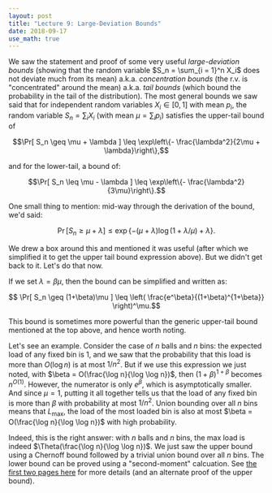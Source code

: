 ```yaml
---
layout: post
title: "Lecture 9: Large-Deviation Bounds"
date: 2018-09-17
use_math: true
---
```


We saw the statement and proof of some very useful _large-deviation
bounds_ (showing that the random variable $S_n = \sum_{i = 1}^n X_i$ does
not deviate much from its mean) a.k.a. _concentration bounds_ (the r.v. is
"concentrated" around the mean) a.k.a. _tail bounds_ (which bound the
probability in the tail of the distribution). The most general bounds we
saw said that for independent random variables $X_i \in [0,1]$ with mean
$p_i$, the random variable $S_n = \sum_i X_i$ (with mean $\mu = \sum_i
p_i$) satisfies the upper-tail bound of

$$\Pr[ S_n \geq \mu + \lambda ] \leq \exp\left\{- \frac{\lambda^2}{2\mu + \lambda}\right\},$$

and for the lower-tail, a bound of:

$$\Pr[ S_n \leq \mu - \lambda ] \leq \exp\left\{- \frac{\lambda^2}{3\mu}\right\}.$$

One small thing to mention: mid-way through the derivation of the bound,
we'd said:

$$ \Pr[ S_n \geq \mu + \lambda ] \leq \exp\{ - (\mu + \lambda) \log (1 +
\lambda/\mu) + \lambda \}.$$

We drew a box around this and mentioned it was useful (after which we
simplified it to get the upper tail bound expression above). But we
didn't get back to it. Let's do that now.

If we set $\lambda = \beta\mu$, then the bound can be simplified and
written as:

$$ \Pr[ S_n \geq (1+\beta)\mu ] \leq \left(
\frac{e^\beta}{(1+\beta)^{1+\beta}} \right)^\mu.$$

This bound is sometimes more powerful than the generic upper-tail bound
mentioned at the top above, and hence worth noting.

Let's see an example. Consider the case of $n$ balls and $n$ bins: the
expected load of any fixed bin is $1$, and we saw that the probability
that this load is more than $O(\log n)$ is at most $1/n^2$. But if we
use this expression we just noted, with $\beta = O(\frac{\log n}{\log
\log n})$, then $(1+\beta)^{1+\beta}$ becomes $n^{O(1)}$. However, the
numerator is only $e^\beta$, which is asymptotically smaller. And since
$\mu = 1$, putting it all together tells us that the load of any fixed
bin is more than $\beta$ with probability at most $1/n^2$. Union
bounding over all $n$ bins means that $L_{\max}$, the load of the most
loaded bin is also at most $\beta = O(\frac{\log n}{\log \log n})$ with
high probability.

Indeed, this is the right answer: with $n$ balls and $n$ bins, the max
load is indeed $\Theta(\frac{\log n}{\log \log n})$. We just saw the
upper bound using a Chernoff bound followed by a trivial union bound
over all $n$ bins. The lower bound can be proved using a "second-moment"
calcuation. See [the first two pages
here](https://www.cs.cmu.edu/~avrim/Randalgs11/lectures/lect0202.pdf)
for more details (and an alternate proof of the upper bound).
